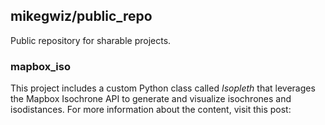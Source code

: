 ## mikegwiz/public_repo

Public repository for sharable projects.

### mapbox_iso
This project includes a custom Python class called *Isopleth* that leverages the Mapbox Isochrone API to generate and visualize isochrones and isodistances.
For more information about the content, visit this post:

